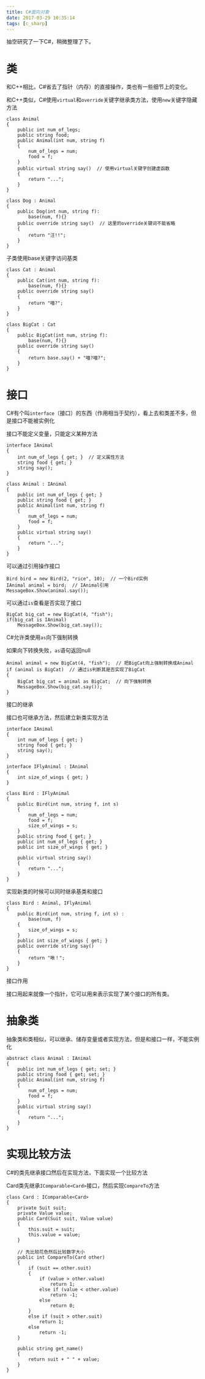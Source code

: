 ```yaml
---
title: C#面向对象
date: 2017-03-29 10:35:14
tags: [c_sharp]
---
```


抽空研究了一下C#，稍微整理了下。

# 类

和C++相比，C#省去了指针（内存）的直接操作，类也有一些细节上的变化。

和C++类似，C#使用`virtual`和`override`关键字继承类方法，使用`new`关键字隐藏方法

```
class Animal
{
    public int num_of_legs;
    public string food;
    public Animal(int num, string f)
    {
        num_of_legs = num;
        food = f;
    }
    public virtual string say()  // 使用virtual关键字创建虚函数
    {
        return "...";
    }
}

class Dog : Animal
{
    public Dog(int num, string f):
        base(num, f){}
    public override string say()  // 这里的override关键词不能省略
    {
        return "汪!!";
    }
}
```

子类使用base关键字访问基类

```
class Cat : Animal
{
    public Cat(int num, string f):
        base(num, f){}
    public override string say()
    {
        return "喵?";
    }
}

class BigCat : Cat
{
    public BigCat(int num, string f):
        base(num, f){}
    public override string say()
    {
        return base.say() + "喵?喵?";
    }
}
```

# 接口

C#有个叫`interface`（接口）的东西（作用相当于契约），看上去和类差不多，但是接口不能被实例化

接口不能定义变量，只能定义某种方法

```
interface IAnimal
{
    int num_of_legs { get; }  // 定义属性方法
    string food { get; }
    string say();
}

class Animal : IAnimal
{
    public int num_of_legs { get; }
    public string food { get; }
    public Animal(int num, string f)
    {
        num_of_legs = num;
        food = f;
    }
    public virtual string say()
    {
        return "...";
    }
}
```

可以通过引用操作接口

```
Bird bird = new Bird(2, "rice", 10);  // 一个Bird实例
IAnimal animal = bird;  // IAnimal引用
MessageBox.Show(animal.say());
```

可以通过`is`查看是否实现了接口

```
BigCat big_cat = new BigCat(4, "fish");
if(big_cat is IAnimal)
	MessageBox.Show(big_cat.say());
```

C#允许类使用`as`向下强制转换

如果向下转换失败，`as`语句返回null

```
Animal animal = new BigCat(4, "fish");  // 把BigCat向上强制转换成Animal
if (animal is BigCat)  // 通过is判断其是否实现了BigCat
{
    BigCat big_cat = animal as BigCat;  // 向下强制转换
    MessageBox.Show(big_cat.say());
}
```

接口的继承

接口也可继承方法，然后建立新类实现方法

```
interface IAnimal
{
    int num_of_legs { get; }
    string food { get; }
    string say();
}

interface IFlyAnimal : IAnimal
{
    int size_of_wings { get; }
}

class Bird : IFlyAnimal
{
    public Bird(int num, string f, int s)
    {
        num_of_legs = num;
        food = f;
        size_of_wings = s;
    }
    public string food { get; }
    public int num_of_legs { get; }
    public int size_of_wings { get; }

    public virtual string say()
    {
        return "...";
    }
}
```

实现新类的时候可以同时继承基类和接口

```
class Bird : Animal, IFlyAnimal
{
    public Bird(int num, string f, int s) :
        base(num, f)
    {
        size_of_wings = s;
    }
    public int size_of_wings { get; }
    public override string say()
    {
        return "啾！";
    }
}
```

接口作用

接口用起来就像一个指针，它可以用来表示实现了某个接口的所有类。

# 抽象类

抽象类和类相似，可以继承、储存变量或者实现方法，但是和接口一样，不能实例化

```
abstract class Animal : IAnimal
{
    public int num_of_legs { get; set; }
    public string food { get; set; }
    public Animal(int num, string f)
    {
        num_of_legs = num;
        food = f;
    }
    public virtual string say()
    {
        return "...";
    }
}
```

# 实现比较方法

C#的类先继承接口然后在实现方法，下面实现一个比较方法

Card类先继承`IComparable<Card>`接口，然后实现`CompareTo`方法

```
class Card : IComparable<Card>
{
    private Suit suit;
    private Value value;
    public Card(Suit suit, Value value)
    {
        this.suit = suit;
        this.value = value;
    }

    // 先比较花色然后比较数字大小
    public int CompareTo(Card other)
    {
        if (suit == other.suit)
        {
            if (value > other.value)
                return 1;
            else if (value < other.value)
                return -1;
            else
                return 0;
        }
        else if (suit > other.suit)
            return 1;
        else
            return -1;
    }

    public string get_name()
    {
        return suit + " " + value;
    }
}
```
